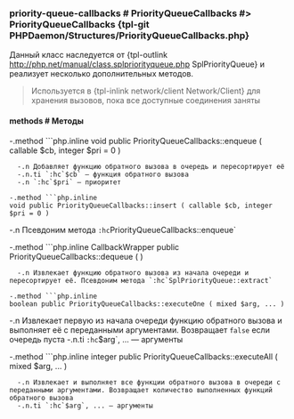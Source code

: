 ### priority-queue-callbacks # PriorityQueueCallbacks #> PriorityQueueCallbacks {tpl-git PHPDaemon/Structures/PriorityQueueCallbacks.php}

Данный класс наследуется от {tpl-outlink http://php.net/manual/class.splpriorityqueue.php SplPriorityQueue} и реализует несколько дополнительных методов.

> Используется в {tpl-inlink network/client Network/Client} для хранения вызовов, пока все доступные соединения заняты

#### methods # Методы

 -.method ```php.inline
 void public PriorityQueueCallbacks::enqueue ( callable $cb, integer $pri = 0 )
 ```
   -.n Добавляет функцию обратного вызова в очередь и пересортирует её
   -.n.ti `:hc`$cb` — функция обратного вызова
   -.n `:hc`$pri` — приоритет

 -.method ```php.inline
 void public PriorityQueueCallbacks::insert ( callable $cb, integer $pri = 0 )
 ```
   -.n Псевдоним метода `:hc`PriorityQueueCallbacks::enqueue`

 -.method ```php.inline
 CallbackWrapper public PriorityQueueCallbacks::dequeue ( )
 ```
   -.n Извлекает функцию обратного вызова из начала очереди и пересортирует её. Псевдоним метода `:hc`SplPriorityQueue::extract`

 -.method ```php.inline
 boolean public PriorityQueueCallbacks::executeOne ( mixed $arg, ... )
 ```
   -.n Извлекает первую из начала очереди функцию обратного вызова и выполняет её с переданными аргументами. Возвращает `false` если очередь пуста
   -.n.ti `:hc`$arg`, ... — аргументы

 -.method ```php.inline
 integer public PriorityQueueCallbacks::executeAll ( mixed $arg, ... )
 ```
   -.n Извлекает и выполняет все функции обратного вызова в очереди с переданными аргументами. Возвращает количество выполненных функций обратного вызова
   -.n.ti `:hc`$arg`, ... — аргументы
